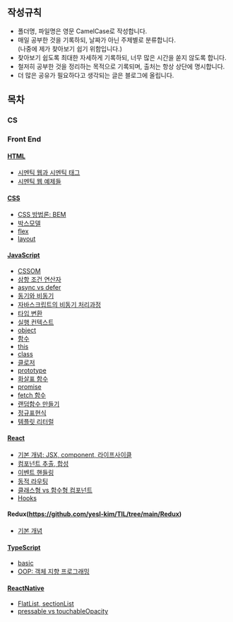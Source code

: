 ## 작성규칙

- 폴더명, 파일명은 영문 CamelCase로 작성합니다.
- 매일 공부한 것을 기록하되, 날짜가 아닌 주제별로 분류합니다.  
  (나중에 제가 찾아보기 쉽기 위함입니다.)
- 찾아보기 쉽도록 최대한 자세하게 기록하되, 너무 많은 시간을 쏟지 않도록 합니다.
- 철저히 공부한 것을 정리하는 목적으로 기록되며, 출처는 항상 상단에 명시합니다.
- 더 많은 공유가 필요하다고 생각되는 글은 블로그에 올립니다.

## 목차

### CS

### Front End

#### [HTML](https://github.com/yesl-kim/TIL/tree/main/HTML)

- [시멘틱 웹과 시멘틱 태그](https://github.com/yesl-kim/TIL/blob/main/HTML/semantic.md)
- [시멘틱 웹 예제들](https://github.com/yesl-kim/TIL/blob/main/HTML/semanticExample.md)

#### [CSS](https://github.com/yesl-kim/TIL/tree/main/CSS)

- [CSS 방법론: BEM](https://github.com/yesl-kim/TIL/blob/main/CSS/BEM.md)
- [박스모델](https://github.com/yesl-kim/TIL/blob/main/CSS/boxModel.md)
- [flex](https://github.com/yesl-kim/TIL/blob/main/CSS/flex.md)
- [layout](https://github.com/yesl-kim/TIL/blob/main/CSS/layout.md)

#### [JavaScript](https://github.com/yesl-kim/TIL/tree/main/JavaScript)

- [CSSOM](https://github.com/yesl-kim/TIL/blob/main/JavaScript/CSSOM.md)
- [삼항 조건 연산자](https://github.com/yesl-kim/TIL/blob/main/JavaScript/conditionalTernaryOperator.md)
- [async vs defer](https://github.com/yesl-kim/TIL/blob/main/JavaScript/async&defer.md)
- [동기와 비동기](https://github.com/yesl-kim/TIL/blob/main/JavaScript/sync&async.md)
- [자바스크립트의 비동기 처리과정](https://github.com/yesl-kim/TIL/blob/main/JavaScript/asyncronousProcessing.md)
- [타입 변환](https://github.com/yesl-kim/TIL/blob/main/JavaScript/typeConversion.md)
- [실행 컨텍스트](https://github.com/yesl-kim/TIL/blob/main/JavaScript/context.md)
- [object](https://github.com/yesl-kim/TIL/blob/main/JavaScript/object.md)
- [함수](https://github.com/yesl-kim/TIL/blob/main/JavaScript/function.md)
- [this](https://github.com/yesl-kim/TIL/blob/main/JavaScript/this.md)
- [class](https://github.com/yesl-kim/TIL/blob/main/JavaScript/class.md)
- [클로저](https://github.com/yesl-kim/TIL/blob/main/JavaScript/closure.md)
- [prototype](https://github.com/yesl-kim/TIL/blob/main/JavaScript/prototype.md)
- [화살표 함수](https://github.com/yesl-kim/TIL/blob/main/JavaScript/arrowFunction.md)
- [promise](https://github.com/yesl-kim/TIL/blob/main/JavaScript/promise.md)
- [fetch 함수](https://github.com/yesl-kim/TIL/blob/main/JavaScript/fetch.md)
- [랜덤함수 만들기](https://github.com/yesl-kim/TIL/blob/main/JavaScript/Math.md)
- [정규표현식](https://github.com/yesl-kim/TIL/blob/main/JavaScript/regularExpression.md)
- [템플릿 리터럴](https://github.com/yesl-kim/TIL/blob/main/JavaScript/TaggedLiteral.md)

#### [React](https://github.com/yesl-kim/TIL/tree/main/React)

- [기본 개념: JSX, component, 라이프사이클](https://github.com/yesl-kim/TIL/blob/main/React/%EA%B8%B0%EB%B3%B8%20%EA%B0%9C%EB%85%90%20:%20JSX%2C%20Component%2C%20LifeCycle.md)
- [컴포넌트 추출, 합성](https://github.com/yesl-kim/TIL/blob/main/React/%EC%BB%B4%ED%8F%AC%EB%84%8C%ED%8A%B8%20%EC%B6%94%EC%B6%9C%2C%20%ED%95%A9%EC%84%B1.md)
- [이벤트 핸들링](https://github.com/yesl-kim/TIL/blob/main/React/Event%20Handling.md)
- [동적 라우팅](https://github.com/yesl-kim/TIL/blob/main/React/%EB%8F%99%EC%A0%81%20%EB%9D%BC%EC%9A%B0%ED%8C%85.md)
- [클래스형 vs 함수형 컴포넌트](https://github.com/yesl-kim/TIL/blob/main/React/component.md)
- [Hooks](https://github.com/yesl-kim/TIL/blob/main/React/Hook.md)

#### Redux(https://github.com/yesl-kim/TIL/tree/main/Redux)

- [기본 개념](https://github.com/yesl-kim/TIL/blob/main/Redux/Basic.md)

#### [TypeScript](https://github.com/yesl-kim/TIL/tree/main/TypeScript)

- [basic](https://github.com/yesl-kim/TIL/blob/main/TypeScript/basic.md)
- [OOP: 객체 지향 프로그래밍](https://github.com/yesl-kim/TIL/blob/main/TypeScript/oop.md)

#### [ReactNative](https://github.com/yesl-kim/TIL/tree/main/ReactNative)

- [FlatList, sectionList](https://github.com/yesl-kim/TIL/blob/main/ReactNative/FlatList%2C%20SectionList.md)
- [pressable vs touchableOpacity](https://github.com/yesl-kim/TIL/blob/main/ReactNative/PressableVSTouchableOpacity.md)
